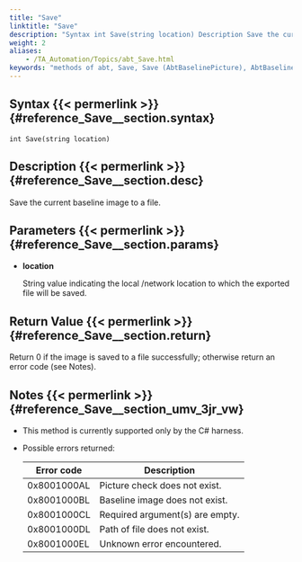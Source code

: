 ```yaml
--- 
title: "Save"
linktitle: "Save"
description: "Syntax int Save(string location) Description Save the current baseline image to a file. Parameters location String value indicating the local /network location to which the exported file will be ..."
weight: 2
aliases: 
    - /TA_Automation/Topics/abt_Save.html
keywords: "methods of abt, Save, Save (AbtBaselinePicture), AbtBaselinePicture, save, abtbaselinepicture save, save baseline image to file, export current baseline image to file, save as current baseline image"
---
```


## Syntax {{< permerlink >}} {#reference_Save__section.syntax} 

`int Save(string location)`

## Description {{< permerlink >}} {#reference_Save__section.desc} 

Save the current baseline image to a file.

## Parameters {{< permerlink >}} {#reference_Save__section.params} 

-   **location**

    String value indicating the local /network location to which the exported file will be saved.


## Return Value {{< permerlink >}} {#reference_Save__section.return} 

Return 0 if the image is saved to a file successfully; otherwise return an error code \(see Notes\).

## Notes {{< permerlink >}} {#reference_Save__section_umv_3jr_vw} 

-   This method is currently supported only by the C\# harness.
-   Possible errors returned:

    |Error code|Description|
    |----------|-----------|
    |0x8001000AL|Picture check does not exist.|
    |0x8001000BL|Baseline image does not exist.|
    |0x8001000CL|Required argument\(s\) are empty.|
    |0x8001000DL|Path of file does not exist.|
    |0x8001000EL|Unknown error encountered.|




